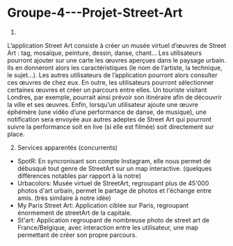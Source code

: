 # Groupe-4---Projet-Street-Art
1.
L’application Street Art consiste à créer un musée virtuel d’œuvres de Street Art : tag, mosaïque, peinture, dessin, danse, chant…
Les utilisateurs pourront ajouter sur une carte les œuvres aperçues dans le paysage urbain. Ils en donneront alors les caractéristiques (le nom de l’artiste, la technique, le sujet…). Les autres utilisateurs de l’application pourront alors consulter ces œuvres de chez eux. 
En outre, les utilisateurs pourront sélectionner certaines œuvres et créer un parcours entre elles. Un touriste visitant Londres, par exemple, pourrait ainsi prévoir son itinéraire afin de découvrir la ville et ses œuvres.
Enfin, lorsqu’un utilisateur ajoute une œuvre éphémère (une vidéo d’une performance de danse, de musique), une notification sera envoyée aux autres adeptes de Street Art qui pourront suivre la performance soit en live (si elle est filmée) soit directement sur place.





2. Services apparentés (concurrents) 
- SpotR: En syncronisant son compte Instagram, elle nous permet de débusqué tout genre de StreetArt sur un map interactive. (quelques différences notables par rapport à la notre)
- Urbacolors: Musée virtuel de StreetArt, regroupant plus de 45'000 photos d'art urbain, permet le partage de photos et l'échange entre amis. (très similaire à notre idée)
- My Paris Street Art: Application ciblée sur Paris, regroupant énormement de streetArt de la capitale.
- St'art: Application regroupant de nombreuse photo de street art de France/Belgique, avec interaction entre les utilisateur, une map permettant de créer son propre parcours. 
